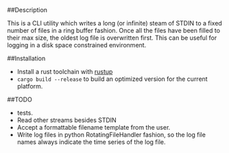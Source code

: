 ##Description

This is a CLI utility which writes a long (or infinite) steam of STDIN to
a fixed number of files in a ring buffer fashion. Once all the files have been
filled to their max size, the oldest log file is overwritten first. This can be useful
for logging in a disk space constrained environment.


##Installation
* Install a rust toolchain with [rustup](https://rustup.rs/)
* `cargo build --release` to build an optimized version for the current platform.


##TODO
* tests.
* Read other streams besides STDIN
* Accept a formattable filename template from the user.
* Write log files in python RotatingFileHandler fashion, so the log file names
  always indicate the time series of the log file.
